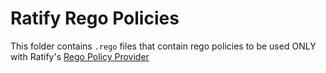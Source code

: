# Ratify Rego Policies

This folder contains `.rego` files that contain rego policies to be used ONLY with Ratify's [Rego Policy Provider](https://ratify.dev/docs/reference/crds/policies#regopolicy)